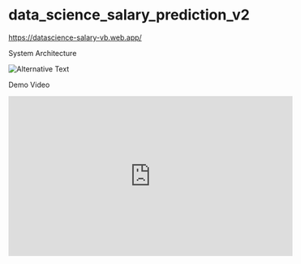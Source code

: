 # data_science_salary_prediction_v2


https://datascience-salary-vb.web.app/


System Architecture

![Alternative Text](https://datascience-salary-vb.web.app/static/media/diagram4.b99fdf0c9c41947d165a.png "Optional Title")



Demo Video

<iframe width="560" height="315" src="https://www.youtube.com/watch?v=1Ca0Y4s37ls&t=319s" frameborder="0" allow="accelerometer; autoplay; clipboard-write; encrypted-media; gyroscope; picture-in-picture" allowfullscreen></iframe>

